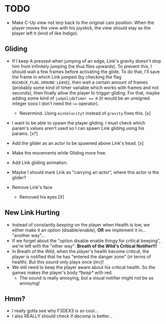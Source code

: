 # TODO

-   Make C-Up view not lerp back to the original cam position.
    When the player moves the view with his joystick, the view
    should stay as the player left it (kind of like Indigo).

## Gliding

-   If I keep A pressed when jumping of an edge, Link's gravity
    doesn't stop him from infinitely jumping (he thus flies upwards).
    To prevent this, I should wait a few frames before activating
    the glide. To do that, I'll save the frame in which Link jumped
    (by checking the flag `BGCHECK_FLAG_GROUND_LEAVE`), then wait a certain
    amount of frames (probably some kind of timer variable which works with
    frames and not seconds), then finally allow the player to trigger gliding.
    For that, maybe adding some kind of `jumpGlideTimer == 0` (it would be an unsigned
    integer sooo I don't need the `<=` operator).
    -   Nevermind. Using `minVelocityY` instead of `gravity` fixes this. [x]

-   I want to be able to spawn the player gliding. I must check which param's
    values aren't used so I can spawn Link gliding using his params. [x?]
-   Add the glider as an actor to be spawned above Link's head. [x]
-   Make the movements while Gliding more free.
-   Add Link gliding animation.
-   Maybe I should mark Link as "carrying an actor", where this actor
    is the glider?

-   Remove Link's face
    - Removed his eyes [X]

## New Link Hurting

-   Instead of constantly *beeping* on the player when Health is low,
    we either make it an option (disable/enable), **OR** we implement it in...
    "another way"...
-   If we forget about the "option disable enable thingy for critical beeping",
    we're left with the "other way": **Breath of the Wild's Critical Notifier!!!**
-   In Breath of the Wild, when the player's health become critical, the player
    is notified that he has "entered the danger zone" (in terms of health).
    But this sound only plays once (iirc)!
-   We still need to keep the player aware about his critical health.
    So the games makes the player's body *\*beep\** with red.
    -   The sound is really annoying, but a visual notifier might not be
        as annoying!


## Hmm?
-   I really gotta see why F3DEX3 is so cool...
-   I also REALLY should check if decomp is better...
    
